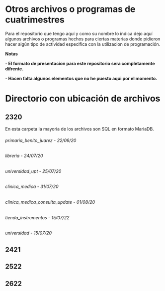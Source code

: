 # Otros archivos o programas de cuatrimestres
<!----Descripción---->
Para el repositorio que tengo aquí y como su nombre lo indica dejo aquí algunos archivos o programas
hechos para ciertas materias donde pidieron hacer algún tipo de actividad especifica con la utilizacion de programación.
<!----Separador de la descripción ---->
<!----Notas---->
**Notas**

**- El formato de presentacion para este repositorio sera completamente difrente.**

**- Hacen falta algunos elementos que no he puesto aqui por el momento.**
<!----Separador de las notas---->
<!----Directorio con ubicación de archivos---->
# Directorio con ubicación de archivos
## 2320
En esta carpeta la mayoria de los archivos son SQL en formato MariaDB.
###### primaria_benito_juarez - 22/06/20
###### libreria - 24/07/20
###### universidad_upt - 25/07/20
###### clinica_medica - 31/07/20
###### clinica_medica_consulta_update - 01/08/20
###### tienda_instrumentos - 15/07/22
###### universidad - 15/07/20

<!----Separador---->
## 2421
<!----Separador---->
## 2522

<!----Separador---->
## 2622

<!----Separador del directorio con ubicación de archivos---->